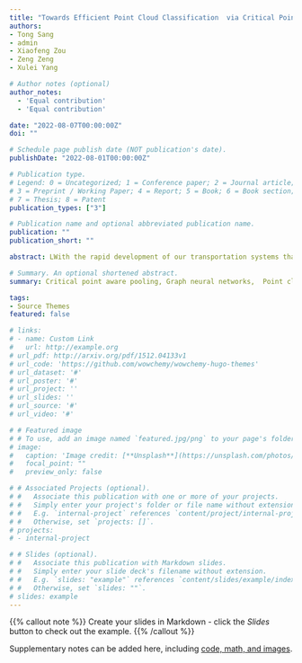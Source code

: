 ```yaml
---
title: "Towards Efficient Point Cloud Classification  via Critical Point Aware Pooling with Adaptive Learnable Threshold"
authors:
- Tong Sang
- admin
- Xiaofeng Zou
- Zeng Zeng
- Xulei Yang

# Author notes (optional)
author_notes:
  - 'Equal contribution'
  - 'Equal contribution'

date: "2022-08-07T00:00:00Z"
doi: ""

# Schedule page publish date (NOT publication's date).
publishDate: "2022-08-01T00:00:00Z"

# Publication type.
# Legend: 0 = Uncategorized; 1 = Conference paper; 2 = Journal article;
# 3 = Preprint / Working Paper; 4 = Report; 5 = Book; 6 = Book section;
# 7 = Thesis; 8 = Patent
publication_types: ["3"]

# Publication name and optional abbreviated publication name.
publication: ""
publication_short: ""

abstract: LWith the rapid development of our transportation systems that has brought a great deal of convenience in our daily life, automatic driving has been becoming popular. Point clouds offer unparalleled advantages as 3D data in sensing the surrounding environment. However, a Down-Sampling method for point clouds is urgently demanded because point cloud datasets are usually huge and impose a great computational burden on edge computing platforms, such as automobiles. In this work we propose a Critical Point Aware Pooling (CPAPool) method with learnable thresholds. It adaptively learns the importance of nodes in point cloud data and scores them, followed by pooling the point cloud data according to learnable thresholds. This method uses only the important points in the point cloud to participate in the calculation process while  effectively improving the classification performance of the existing architectures, which can be easily embedded with CPAPool. We have conducted experiments on the ModelNet10 and ModelNet40 datasets and demonstrated  that our proposed method effectively reduces the number of computation points involved, resulting in better accuracy and significant improvement in inference speed.

# Summary. An optional shortened abstract.
summary: Critical point aware pooling, Graph neural networks,  Point clouds, Learnable importance.

tags:
- Source Themes
featured: false

# links:
# - name: Custom Link
#   url: http://example.org
# url_pdf: http://arxiv.org/pdf/1512.04133v1
# url_code: 'https://github.com/wowchemy/wowchemy-hugo-themes'
# url_dataset: '#'
# url_poster: '#'
# url_project: ''
# url_slides: ''
# url_source: '#'
# url_video: '#'

# # Featured image
# # To use, add an image named `featured.jpg/png` to your page's folder. 
# image:
#   caption: 'Image credit: [**Unsplash**](https://unsplash.com/photos/s9CC2SKySJM)'
#   focal_point: ""
#   preview_only: false

# # Associated Projects (optional).
# #   Associate this publication with one or more of your projects.
# #   Simply enter your project's folder or file name without extension.
# #   E.g. `internal-project` references `content/project/internal-project/index.md`.
# #   Otherwise, set `projects: []`.
# projects:
# - internal-project

# # Slides (optional).
# #   Associate this publication with Markdown slides.
# #   Simply enter your slide deck's filename without extension.
# #   E.g. `slides: "example"` references `content/slides/example/index.md`.
# #   Otherwise, set `slides: ""`.
# slides: example
---
```


{{% callout note %}}
Create your slides in Markdown - click the *Slides* button to check out the example.
{{% /callout %}}

Supplementary notes can be added here, including [code, math, and images](https://wowchemy.com/docs/writing-markdown-latex/).
